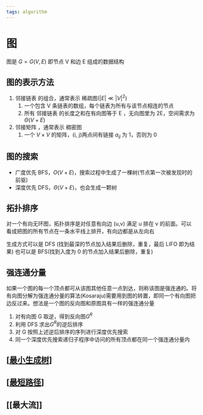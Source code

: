 ```yaml
---
tags: algorithm
---
```

# 图

图是 $G=G(V,E)$ 即节点 V 和边 E 组成的数据结构

## 图的表示方法

1. 邻接链表 的组合，通常表示 稀疏图($\left\vert E \right\vert \ll\left\vert V \right\vert ^2$)
   1. 一个包含 V 条链表的数组，每个链表为所有与该节点相连的节点
   2. 所有 邻接链表 的长度之和在有向图等于 E ，无向图里为 2E，空间需求为 $\Theta(V+E)$
2. 邻接矩阵 ，通常表示 稠密图
   1. 一个 $V \times V$ 的矩阵，(i, j)两点间有链接 $a_{ij}$ 为 1，否则为 0

## 图的搜索

- 广度优先 BFS，$O(V+E)$，搜索过程中生成了一棵树(节点第一次被发现时的前驱)
- 深度优先 DFS，$\Theta(V+E)$，也会生成一颗树

## 拓扑排序

对一个有向无环图，拓扑排序是对任意有向边 (u,v) 满足 u 排在 v 的前面。可以看成把图的所有节点在一条水平线上排开，有向边都是从左向右

生成方式可以是 DFS (找到最深的节点加入结果后删除，重复，最后 LIFO 即为结果) 也可以是 BFS(找到入度为 0 的节点加入结果后删除，重复)

## 强连通分量

如果一个图的每一个顶点都可从该图其他任意一点到达，则称该图是强连通的。将有向图分解为强连通分量的算法(Kosaraju)需要用到图的转置，即同一个有向图把边反过来。想法是一个图的反向图和原图具有一样的强连通分量

1. 对有向图 G 取逆，得到反向图$G^R$
2. 利用 DFS 求出$G^{R}$的逆后排序
3. 对 G 按照上述逆后排序的序列进行深度优先搜索
4. 同一个深度优先搜索递归子程序中访问的所有顶点都在同一个强连通分量内

## [[最小生成树]]

## [[最短路径]]

## [[最大流]]

[//begin]: # "Autogenerated link references for markdown compatibility"
[最小生成树]: ../algorithms/最小生成树.md "最小生成树"
[最短路径]: ../algorithms/最短路径.md "最短路径"
[//end]: # "Autogenerated link references"
